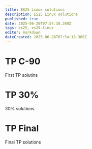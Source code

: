 ```yaml
---
title: ES25 Linux solutions
description: ES25 Linux solutions
published: true
date: 2025-06-26T07:54:18.300Z
tags: es25, es25-linux
editor: markdown
dateCreated: 2025-06-26T07:54:18.300Z
---
```


# TP C-90
First TP solutins

# TP 30%
30% solutions

# TP Final
Final TP solutions